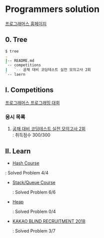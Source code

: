 # Programmers solution

[프로그래머스 홈페이지](https://programmers.co.kr)



## 0. Tree

```bash
$ tree
.
|-- README.md
`-- competitions
|   `-- 공채 대비 코딩테스트 실전 모의고사 2회
`-- laern
```





## I. Competitions

[프로그래머스 프로그래밍 대회](https://programmers.co.kr/competitions)

### 응시 목록

1. [공채 대비 코딩테스트 실전 모의고사 2회](https://github.com/jiwookseo/algorithm/tree/master/programmers/competitions/%EA%B3%B5%EC%B1%84%20%EB%8C%80%EB%B9%84%20%EC%BD%94%EB%94%A9%ED%85%8C%EC%8A%A4%ED%8A%B8%20%EC%8B%A4%EC%A0%84%20%EB%AA%A8%EC%9D%98%EA%B3%A0%EC%82%AC%202%ED%9A%8C)  
   : 취득점수 300/300

## II. Learn

* [Hash Course](https://programmers.co.kr/learn/courses/30/parts/12077) 
    
: Solved Problem 4/4
    
* [Stack/Queue Course](https://programmers.co.kr/learn/courses/30/parts/12081) 
    
    : Solved Problem 6/6
    
* [Heap](https://programmers.co.kr/learn/courses/30/parts/12117) 
    
    : Solved Problem 0/4

* [KAKAO BLIND RECRUITMENT 2018](https://programmers.co.kr/learn/challenges?selected_part_id=12286)

  : Solved Problem 3/7